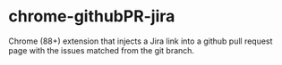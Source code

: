 # chrome-githubPR-jira

Chrome (88+) extension that injects a Jira link into a github pull request page with the issues matched from the git branch.
